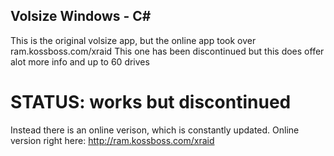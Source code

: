 ## Volsize Windows - C#

This is the original volsize app, but the online app took over ram.kossboss.com/xraid
This one has been discontinued but this does offer alot more info and up to 60 drives

# STATUS: works but discontinued

Instead there is an online verison, which is constantly updated.
Online version right here:
http://ram.kossboss.com/xraid
